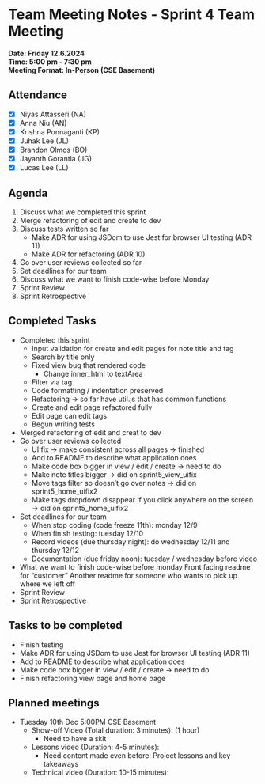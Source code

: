 # Team Meeting Notes - Sprint 4 Team Meeting

**Date: Friday 12.6.2024**\
**Time: 5:00 pm - 7:30 pm**\
**Meeting Format: In-Person (CSE Basement)**

## Attendance

- [x] Niyas Attasseri (NA)
- [x] Anna Niu (AN)
- [x] Krishna Ponnaganti (KP)
- [x] Juhak Lee (JL)
- [x] Brandon Olmos (BO)
- [x] Jayanth Gorantla (JG)
- [x] Lucas Lee (LL)

## Agenda

1. Discuss what we completed this sprint
2. Merge refactoring of edit and create to dev
3. Discuss tests written so far
    - Make ADR for using JSDom to use Jest for browser UI testing (ADR 11)
    - Make ADR for refactoring (ADR 10)
4. Go over user reviews collected so far
5. Set deadlines for our team
6. Discuss what we want to finish code-wise before Monday
7. Sprint Review
8. Sprint Retrospective

## Completed Tasks

- Completed this sprint
    - Input validation for create and edit pages for note title and tag
    - Search by title only
    - Fixed view bug that rendered code
        - Change inner_html to textArea
    - Filter via tag
    - Code formatting / indentation preserved
    - Refactoring → so far have util.js that has common functions
    - Create and edit page refactored fully
    - Edit page can edit tags
    - Begun writing tests
- Merged refactoring of edit and creat to dev
- Go over user reviews collected
    - UI fix → make consistent across all pages → finished
    - Add to README to describe what application does
    - Make code box bigger in view / edit / create → need to do
    - Make note titles bigger → did on sprint5_view_uifix
    - Move tags filter so doesn’t go over notes → did on sprint5_home_uifix2
    - Make tags dropdown disappear if you click anywhere on the screen → did on sprint5_home_uifix2
- Set deadlines for our team
    - When stop coding (code freeze 11th): monday 12/9
    - When finish testing: tuesday 12/10
    - Record videos (due thursday night): do wednesday 12/11 and thursday 12/12
    - Documentation (due friday noon): tuesday / wednesday before video
- What we want to finish code-wise before monday
    Front facing readme for “customer”
    Another readme for someone who wants to pick up where we left off
- Sprint Review
- Sprint Retrospective

## Tasks to be completed

- Finish testing
- Make ADR for using JSDom to use Jest for browser UI testing (ADR 11)
- Add to README to describe what application does
- Make code box bigger in view / edit / create → need to do
- Finish refactoring view page and home page

## Planned meetings

- Tuesday 10th Dec 5:00PM CSE Basement
    - Show-off Video (Total duration: 3 minutes): (1 hour)
        - Need to have a skit 
    - Lessons video (Duration: 4-5 minutes): 
        - Need content made even before: Project lessons and key takeaways
    - Technical video  (Duration: 10-15 minutes): 
